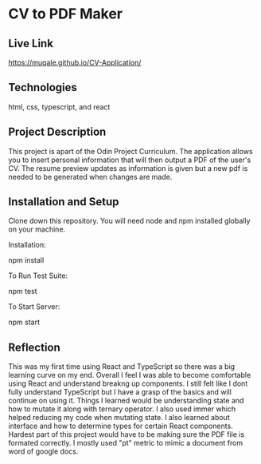 # CV to PDF Maker


## Live Link
https://muqale.github.io/CV-Application/

## Technologies
html, css, typescript, and react 

## Project Description
This project is apart of the Odin Project Curriculum. The application allows you to insert personal information that will then output a PDF of the user's CV. The resume preview updates as information is given but a new pdf is needed to be generated when changes are made.

## Installation and Setup
Clone down this repository. You will need node and npm installed globally on your machine.

Installation:

npm install

To Run Test Suite:

npm test

To Start Server:

npm start

## Reflection
This was my first time using React and TypeScript so there was a big learning curve on my end. Overall I feel I was able to become comfortable using React and understand breakng up components. I still felt like I dont fully understand TypeScript but I have a grasp of the basics and will continue on using it. Things I learned would be understanding state and how to mutate it along with ternary operator. I also used immer which helped reducing my code when mutating state. I also learned about interface and how to determine types for certain React components. Hardest part of this project would have to be making sure the PDF file is formated correctly. I mostly used "pt" metric to mimic a document from word of google docs.


